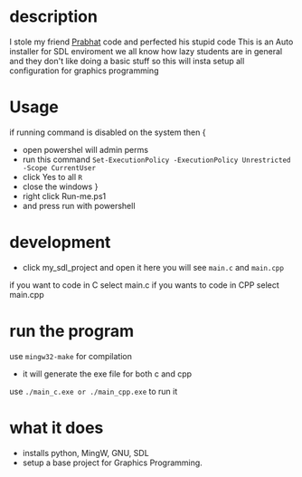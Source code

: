 # description 

I stole my friend [Prabhat](https://github.com/KunwarPrabhat) code
and perfected his stupid code
This is an Auto installer for SDL enviroment 
we all know how lazy students are in general 
and they don't like doing a basic stuff 
so this will insta setup all configuration for 
graphics programming

# Usage
if running command is disabled on the system then 
{
- open powershel will admin perms 
- run this command ```Set-ExecutionPolicy -ExecutionPolicy Unrestricted -Scope CurrentUser```
- click Yes to all ```R```
- close the windows 
}
- right click Run-me.ps1
- and press run with powershell

# development 
- click my_sdl_project and open it
 here you will see ```main.c``` and ```main.cpp```
 
 if you want to code in C select main.c 
 if you wants to code in CPP select main.cpp

 
# run the program
use ```mingw32-make``` for compilation
* it will generate the exe file for both c and cpp

use ```./main_c.exe or ./main_cpp.exe``` to run it 


# what it does 
- installs python, MingW, GNU, SDL 
- setup a base project for Graphics Programming.